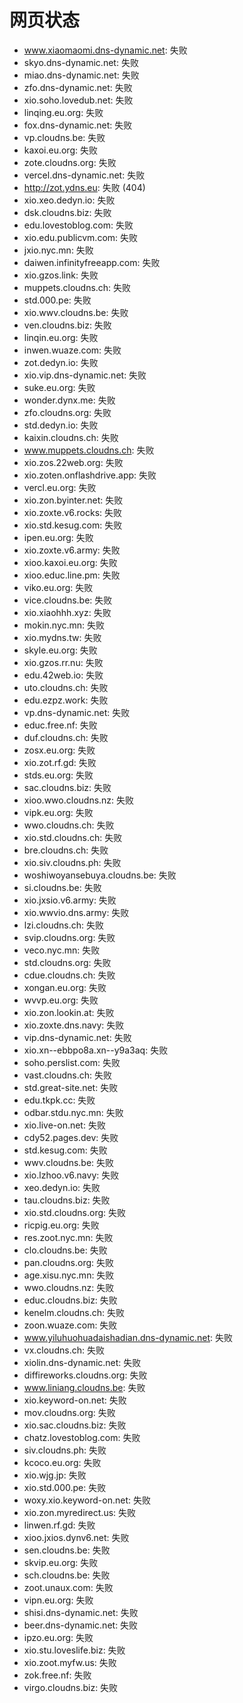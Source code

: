 # 网页状态
- www.xiaomaomi.dns-dynamic.net: 失败
- skyo.dns-dynamic.net: 失败
- miao.dns-dynamic.net: 失败
- zfo.dns-dynamic.net: 失败
- xio.soho.lovedub.net: 失败
- linqing.eu.org: 失败
- fox.dns-dynamic.net: 失败
- vp.cloudns.be: 失败
- kaxoi.eu.org: 失败
- zote.cloudns.org: 失败
- vercel.dns-dynamic.net: 失败
- http://zot.ydns.eu: 失败 (404)
- xio.xeo.dedyn.io: 失败
- dsk.cloudns.biz: 失败
- edu.lovestoblog.com: 失败
- xio.edu.publicvm.com: 失败
- jxio.nyc.mn: 失败
- daiwen.infinityfreeapp.com: 失败
- xio.gzos.link: 失败
- muppets.cloudns.ch: 失败
- std.000.pe: 失败
- xio.wwv.cloudns.be: 失败
- ven.cloudns.biz: 失败
- linqin.eu.org: 失败
- inwen.wuaze.com: 失败
- zot.dedyn.io: 失败
- xio.vip.dns-dynamic.net: 失败
- suke.eu.org: 失败
- wonder.dynx.me: 失败
- zfo.cloudns.org: 失败
- std.dedyn.io: 失败
- kaixin.cloudns.ch: 失败
- www.muppets.cloudns.ch: 失败
- xio.zos.22web.org: 失败
- xio.zoten.onflashdrive.app: 失败
- vercl.eu.org: 失败
- xio.zon.byinter.net: 失败
- xio.zoxte.v6.rocks: 失败
- xio.std.kesug.com: 失败
- ipen.eu.org: 失败
- xio.zoxte.v6.army: 失败
- xioo.kaxoi.eu.org: 失败
- xioo.educ.line.pm: 失败
- viko.eu.org: 失败
- vice.cloudns.be: 失败
- xio.xiaohhh.xyz: 失败
- mokin.nyc.mn: 失败
- xio.mydns.tw: 失败
- skyle.eu.org: 失败
- xio.gzos.rr.nu: 失败
- edu.42web.io: 失败
- uto.cloudns.ch: 失败
- edu.ezpz.work: 失败
- vp.dns-dynamic.net: 失败
- educ.free.nf: 失败
- duf.cloudns.ch: 失败
- zosx.eu.org: 失败
- xio.zot.rf.gd: 失败
- stds.eu.org: 失败
- sac.cloudns.biz: 失败
- xioo.wwo.cloudns.nz: 失败
- vipk.eu.org: 失败
- wwo.cloudns.ch: 失败
- xio.std.cloudns.ch: 失败
- bre.cloudns.ch: 失败
- xio.siv.cloudns.ph: 失败
- woshiwoyansebuya.cloudns.be: 失败
- si.cloudns.be: 失败
- xio.jxsio.v6.army: 失败
- xio.wwvio.dns.army: 失败
- lzi.cloudns.ch: 失败
- svip.cloudns.org: 失败
- veco.nyc.mn: 失败
- std.cloudns.org: 失败
- cdue.cloudns.ch: 失败
- xongan.eu.org: 失败
- wvvp.eu.org: 失败
- xio.zon.lookin.at: 失败
- xio.zoxte.dns.navy: 失败
- vip.dns-dynamic.net: 失败
- xio.xn--ebbpo8a.xn--y9a3aq: 失败
- soho.perslist.com: 失败
- vast.cloudns.ch: 失败
- std.great-site.net: 失败
- edu.tkpk.cc: 失败
- odbar.stdu.nyc.mn: 失败
- xio.live-on.net: 失败
- cdy52.pages.dev: 失败
- std.kesug.com: 失败
- wwv.cloudns.be: 失败
- xio.lzhoo.v6.navy: 失败
- xeo.dedyn.io: 失败
- tau.cloudns.biz: 失败
- xio.std.cloudns.org: 失败
- ricpig.eu.org: 失败
- res.zoot.nyc.mn: 失败
- clo.cloudns.be: 失败
- pan.cloudns.org: 失败
- age.xisu.nyc.mn: 失败
- wwo.cloudns.nz: 失败
- educ.cloudns.biz: 失败
- kenelm.cloudns.ch: 失败
- zoon.wuaze.com: 失败
- www.yiluhuohuadaishadian.dns-dynamic.net: 失败
- vx.cloudns.ch: 失败
- xiolin.dns-dynamic.net: 失败
- diffireworks.cloudns.org: 失败
- www.liniang.cloudns.be: 失败
- xio.keyword-on.net: 失败
- mov.cloudns.org: 失败
- xio.sac.cloudns.biz: 失败
- chatz.lovestoblog.com: 失败
- siv.cloudns.ph: 失败
- kcoco.eu.org: 失败
- xio.wjg.jp: 失败
- xio.std.000.pe: 失败
- woxy.xio.keyword-on.net: 失败
- xio.zon.myredirect.us: 失败
- linwen.rf.gd: 失败
- xioo.jxios.dynv6.net: 失败
- sen.cloudns.be: 失败
- skvip.eu.org: 失败
- sch.cloudns.be: 失败
- zoot.unaux.com: 失败
- vipn.eu.org: 失败
- shisi.dns-dynamic.net: 失败
- beer.dns-dynamic.net: 失败
- ipzo.eu.org: 失败
- xio.stu.loveslife.biz: 失败
- xio.zoot.myfw.us: 失败
- zok.free.nf: 失败
- virgo.cloudns.biz: 失败
